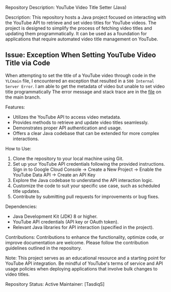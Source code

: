Repository Description: YouTube Video Title Setter (Java)

Description:
This repository hosts a Java project focused on interacting with the YouTube API to retrieve and set video titles for YouTube videos. The project is designed to simplify the process of fetching video titles and updating them programmatically. It can be used as a foundation for applications that require automated video title management on YouTube.

## Issue: Exception When Setting YouTube Video Title via Code

When attempting to set the title of a YouTube video through code in the `YLCmain` file, I encountered an exception that resulted in a `500 Internal Server Error`. I am able to get the metadata of video but unable to set video title programmatically The error message and stack trace are in the [file](https://github.com/TasdiqS/YoutubeTitleSetter/blob/main/error.txt) on the main branch. 


Features:
- Utilizes the YouTube API to access video metadata.
- Provides methods to retrieve and update video titles seamlessly.
- Demonstrates proper API authentication and usage.
- Offers a clear Java codebase that can be extended for more complex interactions.

How to Use:
1. Clone the repository to your local machine using Git.
2. Set up your YouTube API credentials following the provided instructions.
   Sign in to Google Cloud Console -> Create a New Project -> Enable the YouTube Data API -> Create an API Key
4. Explore the Java codebase to understand the API interaction logic.
5. Customize the code to suit your specific use case, such as scheduled title updates.
6. Contribute by submitting pull requests for improvements or bug fixes.

Dependencies:
- Java Development Kit (JDK) 8 or higher.
- YouTube API credentials (API key or OAuth token).
- Relevant Java libraries for API interaction (specified in the project).

Contributions:
Contributions to enhance the functionality, optimize code, or improve documentation are welcome. Please follow the contribution guidelines outlined in the repository.

Note:
This project serves as an educational resource and a starting point for YouTube API integration. Be mindful of YouTube's terms of service and API usage policies when deploying applications that involve bulk changes to video titles.

Repository Status: Active
Maintainer: [TasdiqS]

